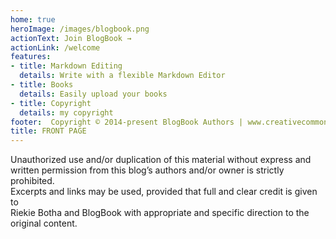 ```yaml
---
home: true 
heroImage: /images/blogbook.png
actionText: Join BlogBook →
actionLink: /welcome
features:
- title: Markdown Editing 
  details: Write with a flexible Markdown Editor 
- title: Books 
  details: Easily upload your books 
- title: Copyright  
  details: my copyright
footer:  Copyright © 2014-present BlogBook Authors | www.creativecommons.org/licenses/by-nc-nd/4.0
title: FRONT PAGE
---
```

Unauthorized use and/or duplication of this material without express and  
written permission from this blog’s authors and/or owner is strictly prohibited.  
Excerpts and links may be used, provided that full and clear credit is given to  
Riekie Botha and BlogBook with appropriate and specific direction to the original content. 
